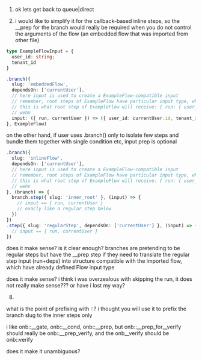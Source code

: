 1. ok lets get back to queue|direct

2. i would like to simplify it for the callback-based inline steps, so the __prep for the branch would really be required
when you do not control the arguments of the flow (an embedded flow that was imported from other file)

```ts
type ExampleFlowInput = {
  user_id: string;
  tenant_id
}

.branch({
  slug: 'embeddedFlow',
  dependsOn: ['currentUser'],
  // here input is used to create a ExampleFlow-compatible input
  // remember, root steps of ExampleFlow have particular input type, which for all the steps is available under the input.run value
  // this is what root step of ExampleFlow will receive: { run: { user_id, tenant_id } }
  // wehn 
  input: ({ run, currentUser }) => ({ user_id: currentUser.id, tenant_id: run.tenant_id }),
}, ExampleFlow)
```

on the other hand, if user uses .branch() only to isolate few steps and bundle them together with single condition etc, input prep is optional

```ts
.branch({
  slug: 'inlineFlow',
  dependsOn: ['currentUser'],
  // here input is used to create a ExampleFlow-compatible input
  // remember, root steps of ExampleFlow have particular input type, which for all the steps is available under the input.run value
  // this is what root step of ExampleFlow will receive: { run: { user_id, tenant_id } }
  // wehn 
}, (branch) => {
  branch.step({ slug: 'inner_root' }, (input) => {
    // input == { run, currentUser }
    // exacly like a regular step below
  })
})
.step({ slug: 'regularStep', dependsOn: ['currentUser'] }, (input) => {
  // input == { run, currentUser }
})
```

does it make sense? is it clear enough? branches are pretending to be regular steps
but have the __prep step if they need to translate the regular step input (run+deps) into structure compatible with the imported flow,
which have already defined Flow input type

does it make sense?
i think i was overzealous with skipping the run, it does not really make sense??? 
or have i lost my way?

8. 
what is the point of prefixing with ::? i thought you will use it to prefix the branch slug to the inner steps only

i like onb::__gate, onb::__cond, onb::__prep, but onb::__prep_for__verify should really be onb::__prep_verify, and the onb__verify should be onb::verify

does it make it unambiguous?
